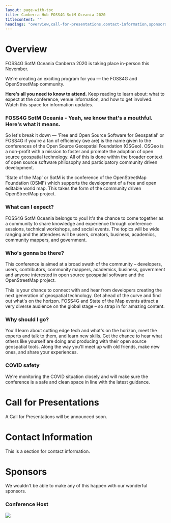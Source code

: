 ```yaml
---
layout: page-with-toc
title: Canberra Hub FOSS4G SotM Oceania 2020
titlecontent: ""
headings: "overview,call-for-presentations,contact-information,sponsors"
---
```



# Overview

<p>FOSS4G SotM Oceania Canberra 2020 is taking place in-person this November.</p>

<p>We're creating an exciting program for you — the FOSS4G and OpenStreetMap community.</p>

<p><strong>Here's all you need to know to attend.</strong> Keep reading to learn about: what to expect at the conference, venue information, and how to get involved. Watch this space for information updates.</p>

<h3 id="foss4g-sotm-oceania-what">FOSS4G SotM Oceania - Yeah, we know that's a mouthful. Here's what it means.</h3>
<p>So let's break it down — 'Free and Open Source Software for Geospatial' or FOSS4G if you're a fan of
    efficiency (we are) is the name given to the conferences of the Open Source Geospatial Foundation (OSGeo).
    OSGeo is a non-profit with a mission to foster and promote the adoption of open source geospatial
    technology. All of this is done within the broader context of open source software philosophy and
    participatory community driven development.</p>
<p>'State of the Map' or SotM is the conference of the OpenStreetMap Foundation (OSMF) which supports the
    development of a free and open editable world map. This takes the form of the community driven OpenStreetMap
    project.</p>
<h3>What can I expect?</h3>
<p>FOSS4G SotM Oceania belongs to you! It's the chance to come together as a community to share
    knowledge and experience through conference sessions, technical workshops, and social events.
    The topics will be wide ranging and the attendees will be users, creators, business, academics, community
    mappers, and government.</p>
<h3>Who's gonna be there?</h3>
<p>This conference is aimed at a broad swath of the community – developers, users, contributors, community mappers,
    academics, business, government and anyone interested in open source geospatial software and the OpenStreetMap
    project.</p>
<p>This is your chance to connect with and hear from developers creating the next generation of geospatial
    technology. Get ahead
    of the curve and find out what's on the horizon. FOSS4G and State of the Map events attract a very diverse
    audience on the global stage – so strap in for amazing content.</p>
<h3>Why should I go?</h3>
<p>You'll learn about cutting edge tech and what's on the horizon, meet the experts and talk to them, and learn new
    skills. Get the chance to hear what others like yourself are doing and producing with their open source
    geospatial tools. Along the way you'll meet up with old friends, make new ones, and share your experiences.</p>
<h3>COVID safety</h3>
<p>We're monitoring the COVID situation closely and will make sure the conference is a safe and clean space in line
    with the latest guidance.</p>
    
# Call for Presentations

A Call for Presentations will be announced soon.

# Contact Information

This is a section for contact information.

# Sponsors

<p>We wouldn't be able to make any of this happen with our wonderful sponsors.</p>
<h3 class="block-title">Conference Host</h3>
        <div class="logos-wrapper">
            <div class="card border-info mb-3 sponsor-card">
                <div class="card-body">
                    <a target="_blank" rel="noopener noreferrer" title="Geoscience Australia" href="https://www.ga.gov.au/">
                        <img src="https://www.ga.gov.au/__data/assets/image/0013/16510/ga-logo.jpg" />
                    </a>
                </div>
            </div>
        </div>
